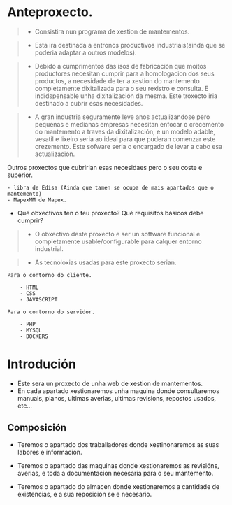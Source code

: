 # Anteproxecto.
 
 >- Consistira nun programa  de xestion de mantementos.

 > - Esta ira destinada a entronos productivos industriais(ainda que se poderia adaptar a outros modelos).

 >- Debido a cumprimentos das isos de fabricación que moitos productores necesitan cumprir para a homologacion dos seus productos, a necesidade de ter a xestion do mantemento completamente dixitalizada para o seu rexistro e consulta. E indidspensable unha dixitalización da mesma. Este troxecto iria destinado a cubrir esas necesidades.
 
 >- A gran industria seguramente leve anos actualizandose pero pequenas e medianas empresas necesitan
 enfocar o crecemento do mantemento a traves da dixitalización, e un modelo adable, vesatil e lixeiro seria ao ideal para que puderan comenzar este crezemento. Este sofware seria o encargado de levar a cabo esa actualización.
 
    
Outros proxectos que cubririan esas necesidaes pero o seu coste e superior.

	- libra de Edisa (Ainda que tamen se ocupa de mais apartados que o mantemento)
	- MapexMM de Mapex.
	
* Qué obxectivos ten o teu proxecto? Qué requisitos básicos debe cumprir?

 >- O obxectivo deste proxecto e ser un software funcional e completamente usable/configurable para calquer entorno industrial.
   
 >- As tecnoloxias usadas para este proxecto serian.

	Para o contorno do cliente.
	
		- HTML
		- CSS
		- JAVASCRIPT
		
	Para o contorno do servidor.
	
		- PHP
		- MYSQL
		- DOCKERS		
		
# Introdución

- Este sera un proxecto de unha web de xestion de mantementos.
- En cada apartado xestionaremos unha maquina donde consultaremos manuais, planos, ultimas averias, ultimas revisions, repostos usados, etc...

## Composición

- Teremos o apartado dos traballadores donde xestinonaremos 
as suas labores e información.

- Teremos o apartado das maquinas donde xestionaremos as revisións, averias, e toda a documentacion necesaria para o seu mantemento.

- Teremos o apartado do almacen donde xestionaremos a cantidade de existencias, e a sua reposición se e necesario. 
